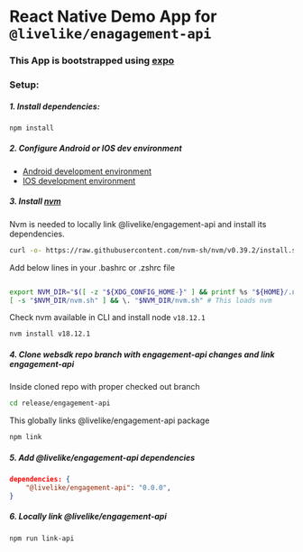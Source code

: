 # React Native Demo App for `@livelike/enagagement-api`

### This App is bootstrapped using [expo](https://docs.expo.dev/get-started/create-a-new-app/)

### Setup:

##### 1. Install dependencies:

```sh
npm install
```

##### 2. Configure Android or IOS dev environment

- [Android development environment](https://reactnative.dev/docs/environment-setup#installing-dependencies)
- [IOS development environment](https://reactnative.dev/docs/environment-setup#installing-dependencies)

##### 3. Install [nvm](https://github.com/nvm-sh/nvm#about)

Nvm is needed to locally link @livelike/engagement-api and install its dependencies.

```sh
curl -o- https://raw.githubusercontent.com/nvm-sh/nvm/v0.39.2/install.sh | bash
```

Add below lines in your .bashrc or .zshrc file

```sh

export NVM_DIR="$([ -z "${XDG_CONFIG_HOME-}" ] && printf %s "${HOME}/.nvm" || printf %s "${XDG_CONFIG_HOME}/nvm")"
[ -s "$NVM_DIR/nvm.sh" ] && \. "$NVM_DIR/nvm.sh" # This loads nvm
```

Check nvm available in CLI and install node `v18.12.1`

```sh
nvm install v18.12.1
```

##### 4. Clone websdk repo branch with engagement-api changes and link engagement-api

Inside cloned repo with proper checked out branch

```sh
cd release/engagement-api
```

This globally links @livelike/engagement-api package

```sh
npm link
```

##### 5. Add @livelike/engagement-api dependencies

```json
dependencies: {
    "@livelike/engagement-api": "0.0.0",
}
```

##### 6. Locally link @livelike/engagement-api

```sh
npm run link-api
```
